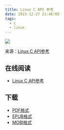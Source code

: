 ```yaml
---
title: Linux C API 参考
date: 2015-12-27 21:48:08
tags:
  - c
  - linux
---
```


![](https://ek8whxe.cloudimg.io/s/width/226/https://www.gitbook.com/cover/book/wizardforcel/linux-c-api-ref.jpg?build=1451270427909&v=12.0.2)

来源：[Linux C API参考](http://net.pku.edu.cn/~yhf/linux_c/)

<!--more-->

## 在线阅读 ##

+ [Linux C API参考](https://www.gitbook.com/book/wizardforcel/linux-c-api-ref/details)

## 下载 ##

+ [PDF格式](https://www.gitbook.com/download/pdf/book/wizardforcel/linux-c-api-ref)
+ [EPUB格式](https://www.gitbook.com/download/epub/book/wizardforcel/linux-c-api-ref)
+ [MOBI格式](https://www.gitbook.com/download/mobi/book/wizardforcel/linux-c-api-ref)